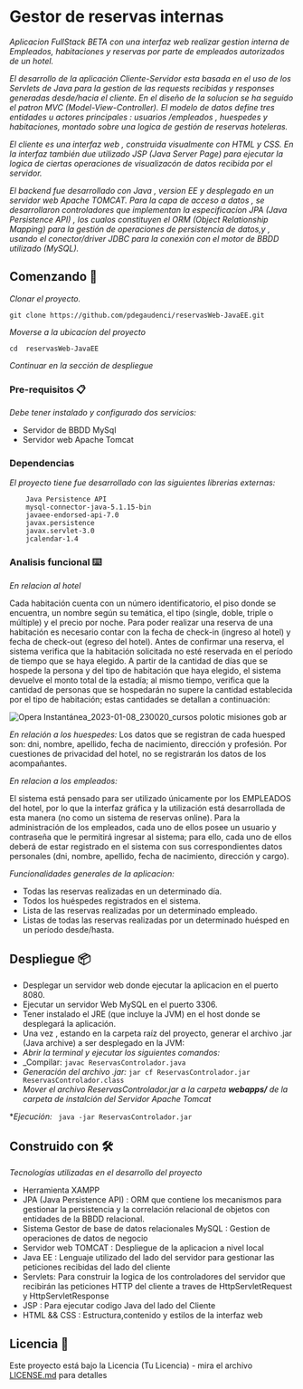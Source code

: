 # Gestor de reservas internas

_Aplicacion FullStack BETA con una interfaz web realizar gestion interna de Empleados, habitaciones y reservas por parte de empleados autorizados de un hotel._

_El desarrollo de la aplicación Cliente-Servidor esta basada en el uso de los Servlets de Java para la gestion de las requests recibidas y responses generadas desde/hacia el cliente. En el diseño de la solucion se ha seguido el patron MVC (Model-View-Controller). El modelo de datos define tres entidades u actores principales : usuarios /empleados , huespedes y habitaciones, montado sobre una logica de gestión de reservas hoteleras._

_El cliente es una interfaz web , construida visualmente con  HTML y CSS. En la interfaz también due utilizado JSP (Java Server Page) para ejecutar la logica de ciertas operaciones de visualizacón de datos recibida por el servidor._

_El backend fue desarrollado con Java , version EE y desplegado en un servidor web Apache TOMCAT. Para la capa de acceso a datos , se desarrollaron controladores que implementan la especificacíon JPA (Java Persistence API) , los cualos constituyen el ORM (Object Relationship Mapping) para la gestión de operaciones de persistencia de datos,y , usando el conector/driver JDBC para la conexión con el motor de BBDD utilizado (MySQL)._


## Comenzando 🚀

_Clonar el proyecto._

``` git clone https://github.com/pdegaudenci/reservasWeb-JavaEE.git ```

_Moverse a la ubicacíon del proyecto_

``` cd  reservasWeb-JavaEE ```

_Continuar en la sección de despliegue_

### Pre-requisitos 📋

_Debe tener instalado y configurado dos servicios:_

* Servidor de BBDD MySql
* Servidor web Apache Tomcat

### Dependencias

_El proyecto tiene fue desarrollado con las siguientes librerias externas:_
```
	Java Persistence API
	mysql-connector-java-5.1.15-bin
	javaee-endorsed-api-7.0
	javax.persistence
	javax.servlet-3.0
	jcalendar-1.4
```


### Analisis funcional ⌨️

_En relacion al hotel_

Cada habitación cuenta con un número identificatorio, el piso donde se encuentra, un nombre según su
temática, el tipo (single, doble, triple o múltiple) y el precio por noche.
Para poder realizar una reserva de una habitación es necesario contar con la fecha de check-in (ingreso al
hotel) y fecha de check-out (egreso del hotel). Antes de confirmar una reserva, el sistema  verifica
que la habitación solicitada no esté reservada en el período de tiempo que se haya elegido. 
A partir de la cantidad de días que se hospede la persona y del tipo de habitación que haya elegido, el
sistema devuelve el monto total de la estadía; al mismo tiempo, verifica que la cantidad
de personas que se hospedarán no supere la cantidad establecida por el tipo de habitación; estas
cantidades se detallan a continuación:

![Opera Instantánea_2023-01-08_230020_cursos polotic misiones gob ar](https://user-images.githubusercontent.com/73450522/211221177-e597e5a6-65ab-4b8b-81a3-3778b1b25c2b.png)

_En relación a los huespedes:_
Los datos que se registran de cada huesped son: 
dni, nombre, apellido, fecha de nacimiento, dirección y profesión. Por cuestiones de privacidad del hotel,
no se registrarán los datos de los acompañantes.

_En relacion a los empleados:_

El sistema está pensado para ser utilizado únicamente por los EMPLEADOS del hotel, por lo que la interfaz
gráfica y la utilización está desarrollada de esta manera (no como un sistema de reservas online).
Para la administración de los empleados, cada uno de ellos posee un usuario y contraseña que le
permitirá ingresar al sistema; para ello, cada uno de ellos deberá de estar registrado en el sistema con sus
correspondientes datos personales (dni, nombre, apellido, fecha de nacimiento, dirección y cargo).

_Funcionalidades generales de la aplicacion:_

* Todas las reservas realizadas en un determinado día.
* Todos los huéspedes registrados en el sistema.
* Lista de las reservas realizadas por un determinado empleado.
* Listas de todas las reservas realizadas por un determinado huésped en un período desde/hasta.

## Despliegue 📦

* Desplegar un servidor web donde ejecutar la aplicacion en el puerto 8080.
* Ejecutar un servidor Web MySQL en el puerto 3306.
* Tener instalado el JRE (que incluye la JVM) en el host donde se desplegará la aplicación.
* Una vez , estando en la carpeta raíz del proyecto, generar el archivo .jar (Java archive) a ser desplegado en la JVM:
* _Abrir la terminal y ejecutar los siguientes comandos:_
* _Compilar:
``` javac ReservasControlador.java ```
* _Generación del archivo .jar:_
```jar cf ReservasControlador.jar ReservasControlador.class ```
* _Mover el archivo ReservasControlador.jar a  la carpeta <b>webapps/</b> de la carpeta de instalción del Servidor Apache Tomcat_

*_Ejecución:_
``` java -jar ReservasControlador.jar```

## Construido con 🛠️

_Tecnologías utilizadas en el desarrollo del proyecto_

* Herramienta XAMPP
* JPA (Java Persistence API) :  ORM que contiene los mecanismos para gestionar la persistencia y la correlación relacional de objetos  con entidades de la BBDD relacional. 
* Sistema Gestor de base de datos relacionales MySQL : Gestion de operaciones de datos de negocio
* Servidor web TOMCAT : Despliegue de la aplicacion a nivel local
* Java EE : Lenguaje utilizado del lado del servidor para gestionar las peticiones recibidas del lado del cliente
* Servlets: Para construir la logica de los controladores del servidor que recibirán las peticiones HTTP del cliente a traves de HttpServletRequest y  HttpServletResponse
* JSP : Para ejecutar codigo Java del lado del Cliente
* HTML && CSS : Estructura,contenido y estilos de la interfaz web 


## Licencia 📄

Este proyecto está bajo la Licencia (Tu Licencia) - mira el archivo [LICENSE.md](LICENSE.md) para detalles



